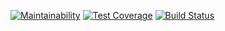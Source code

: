 [![Maintainability](https://api.codeclimate.com/v1/badges/4083eb7d60bc28e90cab/maintainability)](https://codeclimate.com/github/maksim-do/frontend-project-lvl1/maintainability)
[![Test Coverage](https://api.codeclimate.com/v1/badges/4083eb7d60bc28e90cab/test_coverage)](https://codeclimate.com/github/maksim-do/frontend-project-lvl1/test_coverage)
[![Build Status](https://travis-ci.com/maksim-do/frontend-project-lvl1.svg?branch=master)](https://travis-ci.com/maksim-do/frontend-project-lvl1)